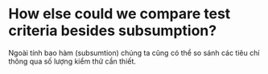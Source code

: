 # How else could we compare test criteria besides subsumption?

Ngoài tính bao hàm (subsumtion) chúng ta cũng có thể so sánh các tiêu chí thông qua số lượng kiểm thử cần thiết.
